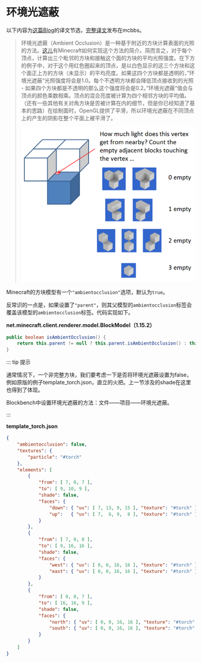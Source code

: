 # 环境光遮蔽

以下内容为[这篇Blog](https://greyminecraftcoder.blogspot.com/2020/04/lighting-1144.html)的译文节选，[完整译文](https://www.mcbbs.net/thread-1062742-1-1.html)发布在mcbbs。

> 环境光遮蔽（Ambient Occlusion）是一种基于附近的方块计算表面的光照的方法。[这儿](https://www.mcbbs.net/plugin.php?id=link_redirect&target=http%3A%2F%2F0fps.wordpress.com%2F2013%2F07%2F03%2Fambient-occlusion-for-minecraft-like-worlds%2F)有Minecraft如何实现这个方法的简介。简而言之，对于每个顶点，计算出三个毗邻的方块和接触这个面的方块的平均光照强度。在下方的例子中，对于这个用红色圈起来的顶点，是以白色显示的这三个方块和这个面正上方的方块（未显示）的平均亮度。如果这四个方块都是透明的，”环境光遮蔽“光照强度将会是1.0。每个不透明方块都会降低顶点接收到的光照 - 如果四个方块都是不透明的那么这个强度将会是0.2。”环境光遮蔽“值会与顶点的颜色乘数相乘。顶点的混合亮度被计算为四个相邻方块的平均值。（还有一些其他有关对角方块是否被计算在内的细节，但是你已经知道了基本的思路）在绘制面时，OpenGL提供了平滑，所以环境光遮蔽在不同顶点上的产生的阴影在整个平面上被平滑了。
>
> ![img](ambientocclusion.assets/AmbientOcclusion.png)



Minecraft的方块模型有一个`"ambientocclusion"`选项，默认为`true`。

反常识的一点是，如果设置了`"parent"`，则其父模型的`ambientocclusion`标签会覆盖该模型的`ambientocclusion`标签。代码实现如下。

**net.minecraft.client.renderer.model.BlockModel（1.15.2）**

```java
public boolean isAmbientOcclusion() {
    return this.parent != null ? this.parent.isAmbientOcclusion() : this.ambientOcclusion;
}
```

::: tip 提示

通常情况下，一个非完整方块，我们要考虑一下是否将环境光遮蔽设置为false，例如原版的例子template_torch.json，直立的火把。上一节涉及的shade在这里也得到了体现。

Blockbench中设置环境光遮蔽的方法：文件——项目——环境光遮蔽。

:::

**template_torch.json**

```json
{
    "ambientocclusion": false,
    "textures": {
        "particle": "#torch"
    },
    "elements": [
        {   
            "from": [ 7, 0, 7 ],
            "to": [ 9, 10, 9 ],
            "shade": false,
            "faces": {
                "down": { "uv": [ 7, 13, 9, 15 ], "texture": "#torch" },
                "up":   { "uv": [ 7,  6, 9,  8 ], "texture": "#torch" }
            }
        },
        {   
            "from": [ 7, 0, 0 ],
            "to": [ 9, 16, 16 ],
            "shade": false,
            "faces": {
                "west": { "uv": [ 0, 0, 16, 16 ], "texture": "#torch" },
                "east": { "uv": [ 0, 0, 16, 16 ], "texture": "#torch" }
            }
        },
        {   
            "from": [ 0, 0, 7 ],
            "to": [ 16, 16, 9 ],
            "shade": false,
            "faces": {
                "north": { "uv": [ 0, 0, 16, 16 ], "texture": "#torch" },
                "south": { "uv": [ 0, 0, 16, 16 ], "texture": "#torch" }
            }
        }
    ]
}
```

<br/><br/><Vssue/>
